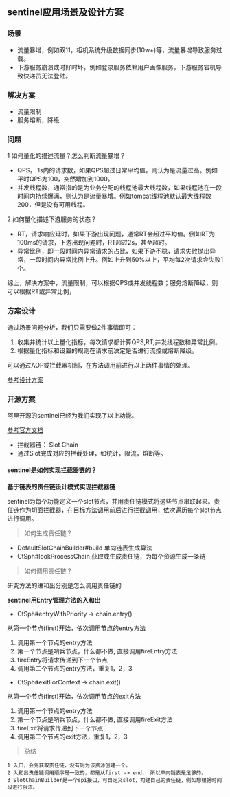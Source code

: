 ## sentinel应用场景及设计方案

### 场景

* 流量暴增，例如双11，柜机系统升级数据同步(10w+)等，流量暴增导致服务过载。
* 下游服务崩溃或时好时坏，例如登录服务依赖用户画像服务，下游服务宕机导致快递员无法登陆。

### 解决方案

* 流量限制
* 服务熔断，降级

### 问题

1 如何量化的描述流量？怎么判断流量暴增？

* QPS， 1s内的请求数，如果QPS超过日常平均值，则认为是流量过高。例如平时QPS为100，突然增加到1000。
* 并发线程数，通常指的是为业务分配的线程池最大线程数，如果线程池在一段时间内持续爆满，则认为是流量暴增。例如tomcat线程池默认最大线程数200，但是没有可用线程。

2 如何量化描述下游服务的状态？

* RT，请求响应延时，如果下游出现问题，通常RT会超过平均值。例如RT为100ms的请求，下游出现问题时，RT超过2s，甚至超时。
* 异常比例，即一段时间内异常请求的占比，如果下游不稳，请求失败抛出异常，一段时间内异常比例上升。例如上升到50%以上，平均每2次请求会失败1个。

综上，解决方案中，流量限制，可以根据QPS或并发线程数；服务熔断降级，则可以根据RT或异常比例，

### 方案设计

通过场景问题分析，我们只需要做2件事情即可：

1. 收集并统计以上量化指标，每次请求都计算QPS,RT,并发线程数和异常比例。
2. 根据量化指标和设置的规则在请求前决定是否进行流控或熔断降级。

可以通过AOP或拦截器机制，在方法调用前进行以上两件事情的处理。

[参考设计方案](https://www.processon.com/diagraming/5d5e50bae4b04e664f2e316d)

### 开源方案

阿里开源的sentinel已经为我们实现了以上功能。

[参考官方文档](https://github.com/alibaba/Sentinel/wiki/Sentinel%E5%B7%A5%E4%BD%9C%E4%B8%BB%E6%B5%81%E7%A8%8B)

* 拦截器链： Slot Chain
* 通过Slot完成对应的拦截处理，如统计，限流，熔断等。

#### sentinel是如何实现拦截器链的？

**基于链表的责任链设计模式实现拦截器链**

sentinel为每个功能定义一个slot节点，并用责任链模式将这些节点串联起来。责任链作为切面拦截器，在目标方法调用前后进行拦截调用，依次遍历每个slot节点进行调用。


> 如何生成责任链？

* DefaultSlotChainBuilder#build 单向链表生成算法
* CtSph#lookProcessChain 获取或生成责任链，为每个资源生成一条链

> 如何调用责任链？

研究方法的进和出分别是怎么调用责任链的

**sentinel用Entry管理方法的入和出**

* CtSph#entryWithPriority -> chain.entry()

从第一个节点(first)开始，依次调用节点的entry方法

1. 调用第一个节点的entry方法
2. 第一个节点是哨兵节点，什么都不做, 直接调用fireEntry方法
3. fireEntry将请求传递到下一个节点
4. 调用第二个节点的entry方法，重复1，2，3

* CtSph#exitForContext -> chain.exit()

从第一个节点(first)开始，依次调用节点的exit方法

1. 调用第一个节点的entry方法
2. 第一个节点是哨兵节点，什么都不做, 直接调用fireExit方法
3. fireExit将请求传递到下一个节点
4. 调用第二个节点的exit方法，重复1，2，3

> 总结

```
1 入口，会先获取责任链，没有则为该资源创建一个。
2 入和出责任链调用顺序是一致的，都是从first -> end， 所以单向链表是足够的。
3 SlotChainBuilder是一个spi接口，可自定义slot，构建自己的责任链，例如想根据时间段进行限流。
```







